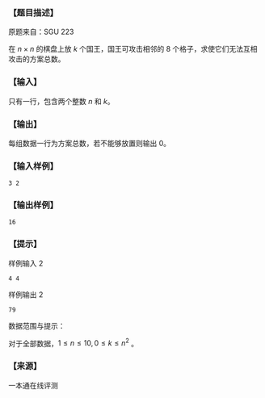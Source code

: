 ### 【题目描述】

原题来自：SGU 223

在 $n×n$ 的棋盘上放 $k$ 个国王，国王可攻击相邻的 $8$ 个格子，求使它们无法互相攻击的方案总数。

### 【输入】

只有一行，包含两个整数 $n$ 和 $k$。

### 【输出】

每组数据一行为方案总数，若不能够放置则输出 $0$。

### 【输入样例】

```
3 2
```

### 【输出样例】

```
16
```

### 【提示】

样例输入 2

```
4 4
```

样例输出 2

```
79
```

数据范围与提示：

对于全部数据，$1≤n≤10,0≤k≤n^2$ 。


 ### 【来源】

 一本通在线评测 